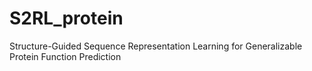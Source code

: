 # S2RL_protein
Structure-Guided Sequence Representation Learning for Generalizable Protein Function Prediction  
